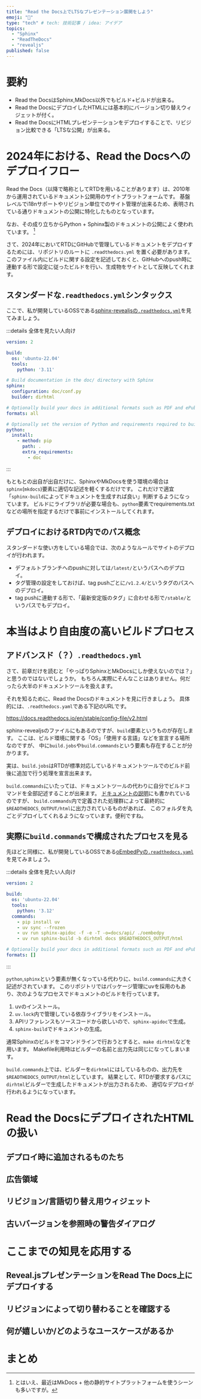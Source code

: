 ```yaml
---
title: "Read the Docs上でLTSなプレゼンテーション展開をしよう"
emoji: "📖"
type: "tech" # tech: 技術記事 / idea: アイデア
topics:
  - "Sphinx"
  - "ReadTheDocs"
  - "revealjs"
published: false
---
```


# 要約

- Read the DocsはSphinx,MkDocs以外でもビルド+ビルドが出来る。
- Read the DocsにデプロイしたHTMLには基本的にバージョン切り替えウィジェットが付く。
- Read the DocsにHTMLプレゼンテーションをデプロイすることで、リビジョン比較できる「LTSな公開」が出来る。

# 2024年における、Read the Docsへのデプロイフロー

Read the Docs（以降で略称としてRTDを用いることがあります）は、2010年から運用されているドキュメント公開用のサイトプラットフォームです。
基盤レベルでi18nサポートやリビジョン単位でのサイト管理が出来るため、表明されている通りドキュメントの公開に特化したものとなっています。

なお、その成り立ちからPython + Sphinx製のドキュメントの公開によく使われています。 [^1]

[^1]: とはいえ、最近はMkDocs + 他の静的サイトプラットフォームを使うシーンも多いですが。

さて、2024年においてRTDにGitHubで管理しているドキュメントをデプロイするためには、リポジトリのルートに `.readthedocs.yml` を置く必要があります。
このファイル内にビルドに関する設定を記述しておくと、GitHubへのpush時に連動する形で設定に従ったビルドを行い、生成物をサイトとして反映してくれます。

## スタンダードな`.readthedocs.yml`シンタックス

ここで、私が開発しているOSSである[sphinx-revealjsの`.readthedocs.yml`](https://github.com/attakei/sphinx-revealjs/blob/master/.readthedocs.yml)を見てみましょう。

<!-- textlint-disable -->

:::details 全体を見たい人向け
```yaml:.readthedocs.yml
version: 2

build:
  os: 'ubuntu-22.04'
  tools:
    python: '3.11'

# Build documentation in the doc/ directory with Sphinx
sphinx:
  configuration: doc/conf.py
  builder: dirhtml

# Optionally build your docs in additional formats such as PDF and ePub
formats: all

# Optionally set the version of Python and requirements required to build your docs
python:
  install:
    - method: pip
      path: .
      extra_requirements:
        - doc
```
:::

<!-- textlint-enable -->

もともとの出自が出自だけに、SphinxやMkDocsを使う環境の場合は`sphinx`(`mkdocs`)要素に適切な記述を軽くするだけです。
これだけで適宜「`sphinx-build`によってドキュメントを生成すれば良い」判断するようになっています。
ビルドにライブラリが必要な場合も、`python`要素でrequirements.txtなどの場所を指定するだけで事前にインストールしてくれます。

## デプロイにおけるRTD内でのパス概念

スタンダードな使い方をしている場合では、次のようなルールでサイトのデプロイが行われます。

- デフォルトブランチへのpushに対しては`/latest/`というパスへのデプロイ。
- タグ管理の設定をしておけば、tag pushごとに`/v1.2.4/`というタグのパスへのデプロイ。
- tag pushに連動する形で、「最新安定版のタグ」に合わせる形で`/stable/`というパスでもデプロイ。

# 本当はより自由度の高いビルドプロセス

## アドバンスド（？）`.readthedocs.yml`

<!-- textlint-disable -->
さて、前章だけを読むと「やっぱりSphinxとMkDocsにしか使えないのでは？」と思うのではないでしょうか。
もちろん実際にそんなことはありません。何だったら大半のドキュメントツールを扱えます。
<!-- textlint-enable -->

それを知るために、Read the Docsのドキュメントを見に行きましょう。
具体的には、`.readthedocs.yaml`である下記のURLです。

https://docs.readthedocs.io/en/stable/config-file/v2.html

sphinx-revealjsのファイルにもあるのですが、`build`要素というものが存在します。
ここは、ビルド環境に関する「OS」「使用する言語」などを宣言する場所なのですが、
中に`build.jobs`や`build.commands`という要素も存在することが分かります。

実は、`build.jobs`はRTDが標準対応しているドキュメントツールでのビルド前後に追加で行う処理を宣言出来ます。

<!-- textlint-disable -->
`build.commands`にいたっては、ドキュメントツールの代わりに自分でビルドコマンドを全部記述することが出来ます。
[ドキュメントの説明](https://docs.readthedocs.io/en/stable/config-file/v2.html#build-commands)にも書かれているのですが、
`build.commands`内で定義された処理群によって最終的に`$READTHEDOCS_OUTPUT/html`に出力されているものがあれば、
このフォルダを丸ごとデプロイしてくれるようになっています。便利ですね。
<!-- textlint-enable -->

## 実際に`build.commands`で構成されたプロセスを見る

先ほどと同様に、私が開発しているOSSである[oEmbedPyの`.readthedocs.yaml`](https://github.com/attakei/oEmbedPy/blob/main/.readthedocs.yaml)を見てみましょう。

<!-- textlint-disable -->
:::details 全体を見たい人向け
```yaml:.readthedocs.yml
version: 2

build:
  os: 'ubuntu-22.04'
  tools:
    python: '3.12'
  commands:
    - pip install uv
    - uv sync --frozen
    - uv run sphinx-apidoc -f -e -T -o=docs/api/ ./oembedpy
    - uv run sphinx-build -b dirhtml docs $READTHEDOCS_OUTPUT/html

# Optionally build your docs in additional formats such as PDF and ePub
formats: []
```
:::
<!-- textlint-enable -->

`python`,`sphinx`という要素が無くなっている代わりに、`build.commands`に大きく記述がされています。
このリポジトリではパッケージ管理にuvを採用のもあり、次のようなプロセスでドキュメントのビルドを行っています。

1. uvのインストール。
2. `uv.lock`内で管理している依存ライブラリをインストール。
3. APIリファレンスもソースコードから欲しいので、`sphinx-apidoc`で生成。
4. `sphinx-build`でドキュメントの生成。

通常Sphinxのビルドをコマンドラインで行おうとすると、`make dirhtml`などを用います。
Makefile利用時はビルダーの名前と出力先は同じになってしまいます。

`build.commands`上では、ビルダーを`dirhtml`にはしているものの、出力先を`$READTHEDOCS_OUTPUT/html`としています。
結果として、RTDが要求するパスに`dirhtml`ビルダーで生成したドキュメントが出力されるため、
適切なデプロイが行われるようになっています。

# Read the DocsにデプロイされたHTMLの扱い

## デプロイ時に追加されるものたち

## 広告領域

## リビジョン/言語切り替え用ウィジェット

## 古いバージョンを参照時の警告ダイアログ

# ここまでの知見を応用する

## Reveal.jsプレゼンテーションをRead The Docs上にデプロイする

## リビジョンによって切り替わることを確認する

## 何が嬉しいか/どのようなユースケースがあるか

# まとめ
